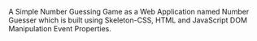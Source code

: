A Simple Number Guessing Game as a Web Application named Number Guesser which is built using Skeleton-CSS, HTML and JavaScript DOM
Manipulation Event Properties.
